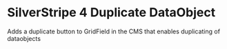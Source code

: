 # SilverStripe 4 Duplicate DataObject

Adds a duplicate button to GridField in the CMS that enables duplicating of dataobjects